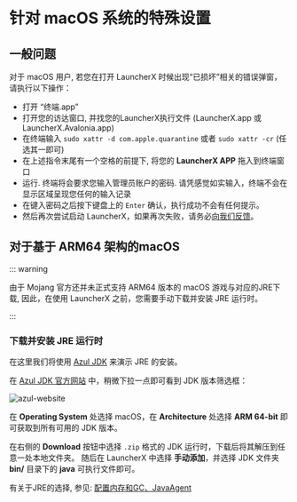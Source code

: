 # 针对 macOS 系统的特殊设置

## 一般问题

对于 macOS 用户, 若您在打开 LauncherX 时候出现“已损坏”相关的错误弹窗，请执行以下操作：

- 打开 “终端.app”
- 打开您的访达窗口, 并找您的LauncherX执行文件 (LauncherX.app 或 LauncherX.Avalonia.app)
- 在终端输入 `sudo xattr -d com.apple.quarantine` 或者 `sudo xattr -cr` (任选其一即可)
- 在上述指令末尾有一个空格的前提下, 将您的 **LauncherX APP** 拖入到终端窗口
- 运行. 终端将会要求您输入管理员账户的密码. 请凭感觉如实输入，终端不会在显示区域呈现您任何的输入记录
- 在键入密码之后按下键盘上的 `Enter` 确认，执行成功不会有任何提示。
- 然后再次尝试启动 LauncherX，如果再次失败，请务必[向我们反馈](/zhCN/lxguide/report-issue)。

## 对于基于 ARM64 架构的macOS

::: warning

由于 Mojang 官方还并未正式支持 ARM64 版本的 macOS 游戏与对应的JRE下载, 
因此，在使用 LauncherX 之前，您需要手动下载并安装 JRE 运行时。

:::

### 下载并安装 JRE 运行时

在这里我们将使用 [Azul JDK](https://www.azul.com/downloads/#zulu) 来演示 JRE 的安装。

在 [Azul JDK 官方网站](https://www.azul.com/downloads/#zulu) 中，稍微下拉一点即可看到 JDK 版本筛选框：

![azul-website](/img/lxguide/perOsSetup/azul-website.png)

在 **Operating System** 处选择 macOS，在 **Architecture** 处选择 **ARM 64-bit**
即可获取到所有可用的 JDK 版本。

在右侧的 **Download** 按钮中选择 `.zip` 格式的 JDK 运行时，下载后将其解压到任意一处本地文件夹。
随后在 LauncherX 中选择 **手动添加**，并选择 JDK 文件夹 **bin/** 目录下的 **java** 可执行文件即可。

有关于JRE的选择, 参见:   [配置内存和GC、JavaAgent](/zhCN/lxguide/others/adjust-ram-gc-ja)